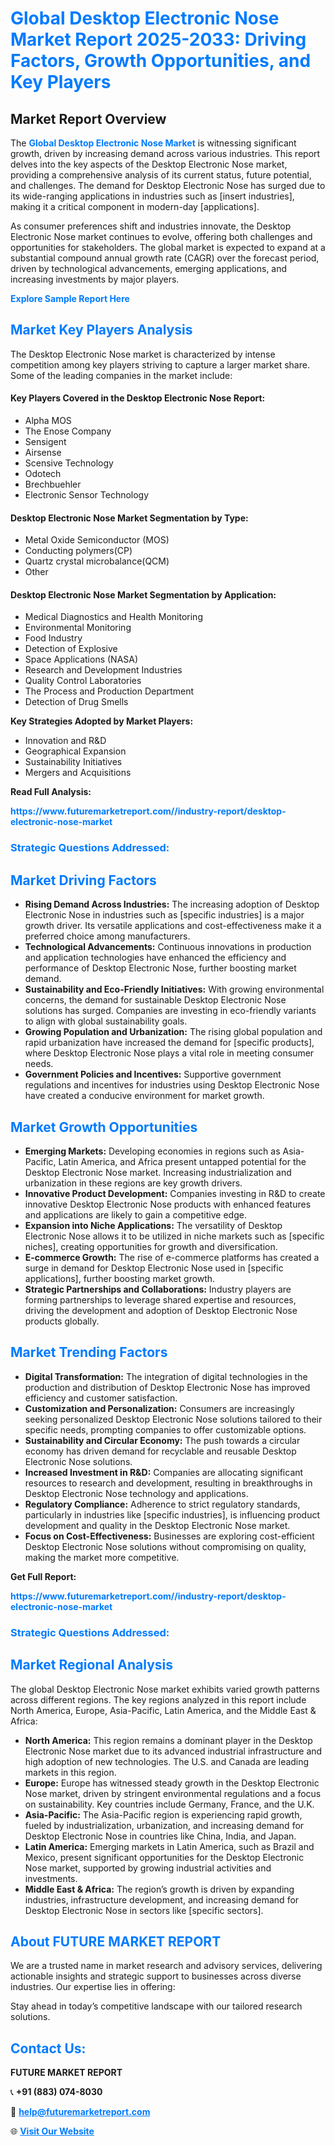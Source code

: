 <h1 style="color: #007BFF;">Global Desktop Electronic Nose Market Report 2025-2033: Driving Factors, Growth Opportunities, and Key Players</h1>

<section id="overview">
<h2>Market Report Overview</h2>
<p>The <a href="https://www.futuremarketreport.com//industry-report/desktop-electronic-nose-market" style="color: #007BFF; text-decoration: none;"><strong>Global Desktop Electronic Nose Market</strong></a> is witnessing significant growth, driven by increasing demand across various industries. This report delves into the key aspects of the Desktop Electronic Nose market, providing a comprehensive analysis of its current status, future potential, and challenges. The demand for Desktop Electronic Nose has surged due to its wide-ranging applications in industries such as [insert industries], making it a critical component in modern-day [applications].</p>
<p>As consumer preferences shift and industries innovate, the Desktop Electronic Nose market continues to evolve, offering both challenges and opportunities for stakeholders. The global market is expected to expand at a substantial compound annual growth rate (CAGR) over the forecast period, driven by technological advancements, emerging applications, and increasing investments by major players.</p>
</section>

<section id="overview">
<p><a href="https://www.futuremarketreport.com//request-sample/reportId=81430" style="color: #007BFF; text-decoration: none;"><strong>Explore Sample Report Here</strong></a></p>
</section>

<section id="key-players">
<h2 style="color: #007BFF;">Market Key Players Analysis</h2>
<p>The Desktop Electronic Nose market is characterized by intense competition among key players striving to capture a larger market share. Some of the leading companies in the market include:</p>
<h4>Key Players Covered in the Desktop Electronic Nose Report:</h4>
<ul><li>Alpha MOS</li><li>The Enose Company</li><li>Sensigent</li><li>Airsense</li><li>Scensive Technology</li><li>Odotech</li><li>Brechbuehler</li><li>Electronic Sensor Technology</li></ul>
<h4>Desktop Electronic Nose Market Segmentation by Type:</h4>
<ul><li>Metal Oxide Semiconductor (MOS)</li><li>Conducting polymers(CP)</li><li>Quartz crystal microbalance(QCM)</li><li>Other</li></ul>

<h4>Desktop Electronic Nose Market Segmentation by Application:</h4>
<ul><li>Medical Diagnostics and Health Monitoring</li><li>Environmental Monitoring</li><li>Food Industry</li><li>Detection of Explosive</li><li>Space Applications (NASA)</li><li>Research and Development Industries</li><li>Quality Control Laboratories</li><li>The Process and Production Department</li><li>Detection of Drug Smells</li></ul>
<p><strong>Key Strategies Adopted by Market Players:</strong></p>
<ul>
<li>Innovation and R&D</li>
<li>Geographical Expansion</li>
<li>Sustainability Initiatives</li>
<li>Mergers and Acquisitions</li>
</ul>
</section>

<section>
<p><strong>Read Full Analysis: </strong></p><a href="https://www.futuremarketreport.com//industry-report/desktop-electronic-nose-market" style="color: #007BFF; text-decoration: none;"><strong>https://www.futuremarketreport.com//industry-report/desktop-electronic-nose-market</strong></a>
<h3 style="color: #007BFF;">Strategic Questions Addressed:</h3>
</section>

<section id="driving-factors">
<h2 style="color: #007BFF;">Market Driving Factors</h2>
<ul>
<li><strong>Rising Demand Across Industries:</strong> The increasing adoption of Desktop Electronic Nose in industries such as [specific industries] is a major growth driver. Its versatile applications and cost-effectiveness make it a preferred choice among manufacturers.</li>
<li><strong>Technological Advancements:</strong> Continuous innovations in production and application technologies have enhanced the efficiency and performance of Desktop Electronic Nose, further boosting market demand.</li>
<li><strong>Sustainability and Eco-Friendly Initiatives:</strong> With growing environmental concerns, the demand for sustainable Desktop Electronic Nose solutions has surged. Companies are investing in eco-friendly variants to align with global sustainability goals.</li>
<li><strong>Growing Population and Urbanization:</strong> The rising global population and rapid urbanization have increased the demand for [specific products], where Desktop Electronic Nose plays a vital role in meeting consumer needs.</li>
<li><strong>Government Policies and Incentives:</strong> Supportive government regulations and incentives for industries using Desktop Electronic Nose have created a conducive environment for market growth.</li>
</ul>
</section>

<section id="growth-opportunities">
<h2 style="color: #007BFF;">Market Growth Opportunities</h2>
<ul>
<li><strong>Emerging Markets:</strong> Developing economies in regions such as Asia-Pacific, Latin America, and Africa present untapped potential for the Desktop Electronic Nose market. Increasing industrialization and urbanization in these regions are key growth drivers.</li>
<li><strong>Innovative Product Development:</strong> Companies investing in R&D to create innovative Desktop Electronic Nose products with enhanced features and applications are likely to gain a competitive edge.</li>
<li><strong>Expansion into Niche Applications:</strong> The versatility of Desktop Electronic Nose allows it to be utilized in niche markets such as [specific niches], creating opportunities for growth and diversification.</li>
<li><strong>E-commerce Growth:</strong> The rise of e-commerce platforms has created a surge in demand for Desktop Electronic Nose used in [specific applications], further boosting market growth.</li>
<li><strong>Strategic Partnerships and Collaborations:</strong> Industry players are forming partnerships to leverage shared expertise and resources, driving the development and adoption of Desktop Electronic Nose products globally.</li>
</ul>
</section>

<section id="trending-factors">
<h2 style="color: #007BFF;">Market Trending Factors</h2>
<ul>
<li><strong>Digital Transformation:</strong> The integration of digital technologies in the production and distribution of Desktop Electronic Nose has improved efficiency and customer satisfaction.</li>
<li><strong>Customization and Personalization:</strong> Consumers are increasingly seeking personalized Desktop Electronic Nose solutions tailored to their specific needs, prompting companies to offer customizable options.</li>
<li><strong>Sustainability and Circular Economy:</strong> The push towards a circular economy has driven demand for recyclable and reusable Desktop Electronic Nose solutions.</li>
<li><strong>Increased Investment in R&D:</strong> Companies are allocating significant resources to research and development, resulting in breakthroughs in Desktop Electronic Nose technology and applications.</li>
<li><strong>Regulatory Compliance:</strong> Adherence to strict regulatory standards, particularly in industries like [specific industries], is influencing product development and quality in the Desktop Electronic Nose market.</li>
<li><strong>Focus on Cost-Effectiveness:</strong> Businesses are exploring cost-efficient Desktop Electronic Nose solutions without compromising on quality, making the market more competitive.</li>
</ul>
</section>

<section>
<p><strong>Get Full Report: </strong></p><a href="https://www.futuremarketreport.com//industry-report/desktop-electronic-nose-market" style="color: #007BFF; text-decoration: none;"><strong>https://www.futuremarketreport.com//industry-report/desktop-electronic-nose-market</strong></a>
<h3 style="color: #007BFF;">Strategic Questions Addressed:</h3>
</section>


<section id="regional-analysis">
<h2 style="color: #007BFF;">Market Regional Analysis</h2>
<p>The global Desktop Electronic Nose market exhibits varied growth patterns across different regions. The key regions analyzed in this report include North America, Europe, Asia-Pacific, Latin America, and the Middle East & Africa:</p>
<ul>
<li><strong>North America:</strong> This region remains a dominant player in the Desktop Electronic Nose market due to its advanced industrial infrastructure and high adoption of new technologies. The U.S. and Canada are leading markets in this region.</li>
<li><strong>Europe:</strong> Europe has witnessed steady growth in the Desktop Electronic Nose market, driven by stringent environmental regulations and a focus on sustainability. Key countries include Germany, France, and the U.K.</li>
<li><strong>Asia-Pacific:</strong> The Asia-Pacific region is experiencing rapid growth, fueled by industrialization, urbanization, and increasing demand for Desktop Electronic Nose in countries like China, India, and Japan.</li>
<li><strong>Latin America:</strong> Emerging markets in Latin America, such as Brazil and Mexico, present significant opportunities for the Desktop Electronic Nose market, supported by growing industrial activities and investments.</li>
<li><strong>Middle East & Africa:</strong> The region’s growth is driven by expanding industries, infrastructure development, and increasing demand for Desktop Electronic Nose in sectors like [specific sectors].</li>
</ul>
</section>

<footer>
<h2 style="color: #007BFF;">About FUTURE MARKET REPORT</h2>
<p>We are a trusted name in market research and advisory services, delivering actionable insights and strategic support to businesses across diverse industries. Our expertise lies in offering:</p>

<p>Stay ahead in today’s competitive landscape with our tailored research solutions.</p>

<h2 style="color: #007BFF;">Contact Us:</h2>
<p><strong>FUTURE MARKET REPORT</strong></p>
<p>📞 <strong>+91 (883) 074-8030</strong></p>
<p>📧 <strong><a href="mailto:help@futuremarketreport.com" style="color: #007BFF;">help@futuremarketreport.com</a></strong></p>
<p>🌐 <strong><a href="https://www.futuremarketreport.com/" style="color: #007BFF;">Visit Our Website</a></strong></p>
</footer>